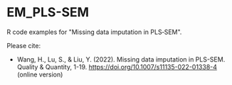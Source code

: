 # EM_PLS-SEM
R code examples for "Missing data imputation in PLS‑SEM".

Please cite:
- Wang, H., Lu, S., & Liu, Y. (2022). Missing data imputation in PLS-SEM. Quality & Quantity, 1-19. https://doi.org/10.1007/s11135-022-01338-4  (online version)


